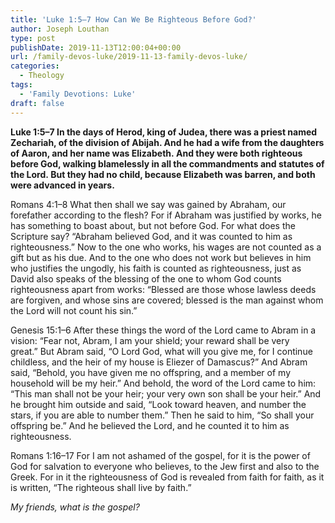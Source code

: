 ```yaml
---
title: 'Luke 1:5–7 How Can We Be Righteous Before God?'
author: Joseph Louthan
type: post
publishDate: 2019-11-13T12:00:04+00:00
url: /family-devos-luke/2019-11-13-family-devos-luke/
categories:
  - Theology
tags:
  - 'Family Devotions: Luke'
draft: false
---
```

**Luke 1:5–7 In the days of Herod, king of Judea, there was a priest named Zechariah, of the division of Abijah. And he had a wife from the daughters of Aaron, and her name was Elizabeth. And they were both righteous before God, walking blamelessly in all the commandments and statutes of the Lord. But they had no child, because Elizabeth was barren, and both were advanced in years.**

Romans 4:1–8 What then shall we say was gained by Abraham, our forefather according to the flesh? For if Abraham was justified by works, he has something to boast about, but not before God. For what does the Scripture say? “Abraham believed God, and it was counted to him as righteousness.” Now to the one who works, his wages are not counted as a gift but as his due. And to the one who does not work but believes in him who justifies the ungodly, his faith is counted as righteousness, just as David also speaks of the blessing of the one to whom God counts righteousness apart from works: “Blessed are those whose lawless deeds are forgiven, and whose sins are covered; blessed is the man against whom the Lord will not count his sin.”<br>

Genesis 15:1–6 After these things the word of the Lord came to Abram in a vision: “Fear not, Abram, I am your shield; your reward shall be very great.” But Abram said, “O Lord God, what will you give me, for I continue childless, and the heir of my house is Eliezer of Damascus?” And Abram said, “Behold, you have given me no offspring, and a member of my household will be my heir.” And behold, the word of the Lord came to him: “This man shall not be your heir; your very own son shall be your heir.” And he brought him outside and said, “Look toward heaven, and number the stars, if you are able to number them.” Then he said to him, “So shall your offspring be.” And he believed the Lord, and he counted it to him as righteousness.<br>

Romans 1:16–17 For I am not ashamed of the gospel, for it is the power of God for salvation to everyone who believes, to the Jew first and also to the Greek. For in it the righteousness of God is revealed from faith for faith, as it is written, “The righteous shall live by faith.”<br>

*My friends, what is the gospel?*